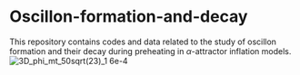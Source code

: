 # Oscillon-formation-and-decay
This repository contains codes and data related to the study of oscillon formation and their decay during preheating in $\alpha$-attractor inflation models.
![3D_phi_mt_50sqrt(23)_1 6e-4](https://github.com/Judas503/Oscillon-formation-and-decay-in-alpha-attractor-models/assets/29238146/691ffa3b-b798-469d-a1e2-0946a459f928)
